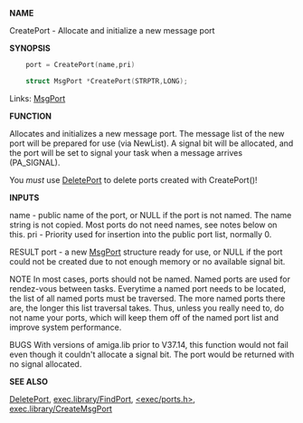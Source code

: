 
**NAME**

CreatePort - Allocate and initialize a new message port

**SYNOPSIS**

```c
    port = CreatePort(name,pri)

    struct MsgPort *CreatePort(STRPTR,LONG);

```
Links: [MsgPort](_0099) 

**FUNCTION**

Allocates and initializes a new message port. The message list
of the new port will be prepared for use (via NewList).  A signal
bit will be allocated, and the port will be set to signal your
task when a message arrives (PA_SIGNAL).

You *must* use [DeletePort](_0153) to delete ports created with
CreatePort()!

**INPUTS**

name - public name of the port, or NULL if the port is not named.
The name string is not copied. Most ports do not need names,
see notes below on this.
pri  - Priority used for insertion into the public port list,
normally 0.

RESULT
port - a new [MsgPort](_0099) structure ready for use, or NULL if the port
could not be created due to not enough memory or no available
signal bit.

NOTE
In most cases, ports should not be named. Named ports are used for
rendez-vous between tasks. Everytime a named port needs to be located,
the list of all named ports must be traversed. The more named
ports there are, the longer this list traversal takes. Thus, unless
you really need to, do not name your ports, which will keep them off
of the named port list and improve system performance.

BUGS
With versions of amiga.lib prior to V37.14, this function would
not fail even though it couldn't allocate a signal bit. The port
would be returned with no signal allocated.

**SEE ALSO**

[DeletePort](_0153), [exec.library/FindPort](FindPort), [&#060;exec/ports.h&#062;](_0099),
[exec.library/CreateMsgPort](CreateMsgPort)
